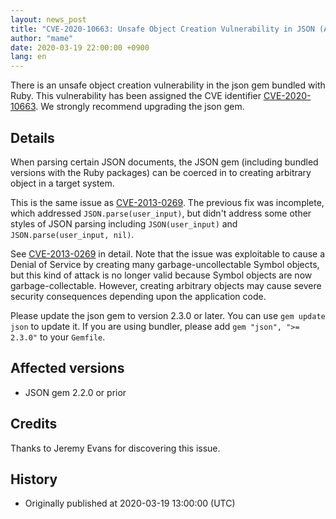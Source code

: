 ```yaml
---
layout: news_post
title: "CVE-2020-10663: Unsafe Object Creation Vulnerability in JSON (Additional fix)"
author: "mame"
date: 2020-03-19 22:00:00 +0900
lang: en
---
```


There is an unsafe object creation vulnerability in the json gem bundled with Ruby. This vulnerability has been assigned the CVE identifier [CVE-2020-10663](https://cve.mitre.org/cgi-bin/cvename.cgi?name=CVE-2020-10663). We strongly recommend upgrading the json gem.

## Details

When parsing certain JSON documents, the JSON gem (including bundled versions with the Ruby packages) can be coerced in to creating arbitrary object in a target system.

This is the same issue as [CVE-2013-0269](https://www.ruby-lang.org/en/news/2013/02/22/json-dos-cve-2013-0269/).  The previous fix was incomplete, which addressed `JSON.parse(user_input)`, but didn't address some other styles of JSON parsing including `JSON(user_input)` and `JSON.parse(user_input, nil)`.

See [CVE-2013-0269](https://www.ruby-lang.org/en/news/2013/02/22/json-dos-cve-2013-0269/) in detail.  Note that the issue was exploitable to cause a Denial of Service by creating many garbage-uncollectable Symbol objects, but this kind of attack is no longer valid because Symbol objects are now garbage-collectable.  However, creating arbitrary objects may cause severe security consequences depending upon the application code.

Please update the json gem to version 2.3.0 or later.  You can use `gem update json` to update it.  If you are using bundler, please add `gem "json", ">= 2.3.0"` to your `Gemfile`.

## Affected versions

* JSON gem 2.2.0 or prior

## Credits

Thanks to Jeremy Evans for discovering this issue.

## History

* Originally published at 2020-03-19 13:00:00 (UTC)
